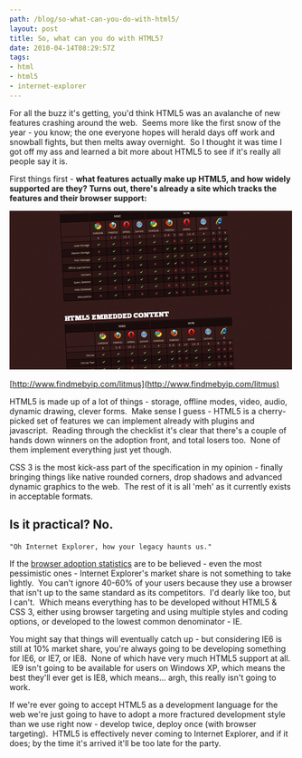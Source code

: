 ```yaml
---
path: /blog/so-what-can-you-do-with-html5/
layout: post
title: So, what can you do with HTML5?
date: 2010-04-14T08:29:57Z
tags:
- html
- html5
- internet-explorer
---
```


For all the buzz it's getting, you'd think HTML5 was an avalanche of new features crashing around the web.  Seems more like the first snow of the year - you know; the one everyone hopes will herald days off work and snowball fights, but then melts away overnight.  So I thought it was time I got off my ass and learned a bit more about HTML5 to see if it's really all people say it is.

First things first - **what features actually make up HTML5, and how widely supported are they? Turns out, there's already a site which tracks the features and their browser support:**

![](litmus.png)

[http://www.findmebyip.com/litmus](http://www.findmebyip.com/litmus)

HTML5 is made up of a lot of things - storage, offline modes, video, audio, dynamic drawing, clever forms.  Make sense I guess - HTML5 is a cherry-picked set of features we can implement already with plugins and javascript.  Reading through the checklist it's clear that there's a couple of hands down winners on the adoption front, and total losers too.  None of them implement everything just yet though.

CSS 3 is the most kick-ass part of the specification in my opinion - finally bringing things like native rounded corners, drop shadows and advanced dynamic graphics to the web.  The rest of it is all 'meh' as it currently exists in acceptable formats.

## Is it practical? No.

    "Oh Internet Explorer, how your legacy haunts us." 

If the [browser adoption statistics](http://en.wikipedia.org/wiki/Usage_share_of_web_browsers) are to be believed - even the most pessimistic ones - Internet Explorer's market share is not something to take lightly.  You can't ignore 40-60% of your users because they use a browser that isn't up to the same standard as its competitors.  I'd dearly like too, but I can't.  Which means everything has to be developed without HTML5 & CSS 3, either using browser targeting and using multiple styles and coding options, or developed to the lowest common denominator - IE.

You might say that things will eventually catch up - but considering IE6 is still at 10% market share, you're always going to be developing something for IE6, or IE7, or IE8.  None of which have very much HTML5 support at all.  IE9 isn't going to be available for users on Windows XP, which means the best they'll ever get is IE8, which means... argh, this really isn't going to work.

If we're ever going to accept HTML5 as a development language for the web we're just going to have to adopt a more fractured development style than we use right now - develop twice, deploy once (with browser targeting).  HTML5 is effectively never coming to Internet Explorer, and if it does; by the time it's arrived it'll be too late for the party.